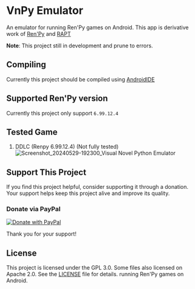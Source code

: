 # VnPy Emulator
An emulator for running Ren'Py games on Android.
This app is derivative work of [Ren'Py](https://github.com/renpy/renpy) and [RAPT](https://github.com/renpy/rapt)

**Note**: This project still in development and prune to errors.

## Compiling
Currently this project should be compiled using [AndroidIDE](https://github.com/AndroidIDEOfficial/AndroidIDE)

## Supported Ren'Py version
Currently this project only support `6.99.12.4`

## Tested Game
1. DDLC (Renpy 6.99.12.4)
   (Not fully tested)
   ![Screenshot_20240529-192300_Visual Novel Python Emulator](https://github.com/Abiddarris/VnPy-Emulator/assets/88705810/e3c34d87-30e1-4ce3-b448-406ed3745a2d)

## Support This Project

If you find this project helpful, consider supporting it through a donation. Your support helps keep this project alive and improve its quality.

### Donate via PayPal

[![Donate with PayPal](https://www.paypalobjects.com/en_US/i/btn/btn_donate_LG.gif)](https://paypal.me/abiddarris)

Thank you for your support!

## License
This project is licensed under the GPL 3.0. Some files also licensed on Apache 2.0.
See the [LICENSE](LICENSE) file for details. running Ren'Py games on Android.
